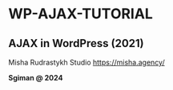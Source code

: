 # WP-AJAX-TUTORIAL 
 
## AJAX in WordPress (2021)

Misha Rudrastykh Studio
https://misha.agency/


**Sgiman @ 2024**
